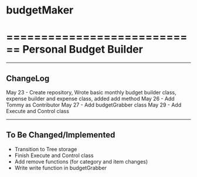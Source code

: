 # budgetMaker

============================
Personal Budget Builder
============================

----------------------------
ChangeLog
----------------------------
May 23 - Create repository,  Wrote basic monthly budget builder class, expense builder and expense class, added add method
May 26 - Add Tommy as Contributor
May 27 - Add budgetGrabber class
May 29 - Add Execute and Control class

----------------------------
To Be Changed/Implemented
----------------------------
- Transition to Tree storage
- Finish Execute and Control class
- Add remove functions (for category and item changes)
- Write write function in budgetGrabber
